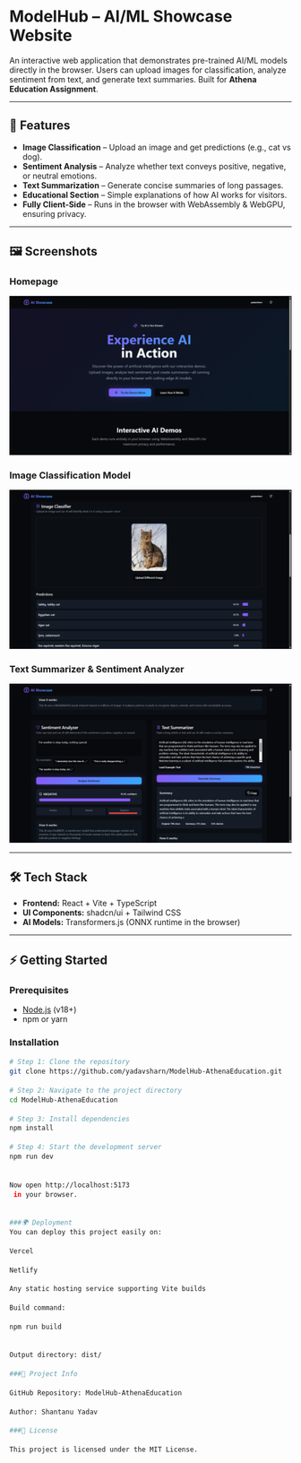 # ModelHub – AI/ML Showcase Website  

An interactive web application that demonstrates pre-trained AI/ML models directly in the browser. Users can upload images for classification, analyze sentiment from text, and generate text summaries. Built for **Athena Education Assignment**.  

---

## 🚀 Features  

- **Image Classification** – Upload an image and get predictions (e.g., cat vs dog).  
- **Sentiment Analysis** – Analyze whether text conveys positive, negative, or neutral emotions.  
- **Text Summarization** – Generate concise summaries of long passages.  
- **Educational Section** – Simple explanations of how AI works for visitors.  
- **Fully Client-Side** – Runs in the browser with WebAssembly & WebGPU, ensuring privacy.  

---

## 🖼️ Screenshots  

### Homepage  
![Homepage](https://github.com/yadavsharn/ModelHub-AthenaEducation/blob/main/public/homepage.png)  

### Image Classification Model  
![Image Classifier](https://github.com/yadavsharn/ModelHub-AthenaEducation/blob/main/public/image%20classifier.png)  

### Text Summarizer & Sentiment Analyzer  
![Text Transformers](https://github.com/yadavsharn/ModelHub-AthenaEducation/blob/main/public/text%20transformers.png)  

---

## 🛠️ Tech Stack  

- **Frontend:** React + Vite + TypeScript  
- **UI Components:** shadcn/ui + Tailwind CSS  
- **AI Models:** Transformers.js (ONNX runtime in the browser)  

---

## ⚡ Getting Started  

### Prerequisites  
- [Node.js](https://nodejs.org/) (v18+)  
- npm or yarn  

### Installation  

```sh
# Step 1: Clone the repository
git clone https://github.com/yadavsharn/ModelHub-AthenaEducation.git

# Step 2: Navigate to the project directory
cd ModelHub-AthenaEducation

# Step 3: Install dependencies
npm install

# Step 4: Start the development server
npm run dev


Now open http://localhost:5173
 in your browser.


###🌍 Deployment
You can deploy this project easily on:

Vercel

Netlify

Any static hosting service supporting Vite builds

Build command:

npm run build


Output directory: dist/

###📌 Project Info

GitHub Repository: ModelHub-AthenaEducation

Author: Shantanu Yadav

###📜 License

This project is licensed under the MIT License.


